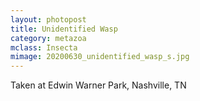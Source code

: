 ```yaml
---
layout: photopost
title: Unidentified Wasp
category: metazoa
mclass: Insecta
mimage: 20200630_unidentified_wasp_s.jpg
---
```


Taken at Edwin Warner Park, Nashville, TN
